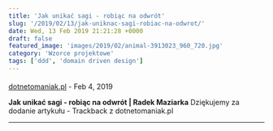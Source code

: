 ```yaml
---
title: 'Jak unikać sagi - robiąc na odwrót'
slug: '/2019/02/13/jak-uniknac-sagi-robiac-na-odwrot/'
date: Wed, 13 Feb 2019 21:21:28 +0000
draft: false
featured_image: 'images/2019/02/animal-3913023_960_720.jpg'
category: 'Wzorce projektowe'
tags: ['ddd', 'domain driven design']
---
```



#### 
[dotnetomaniak.pl](https://dotnetomaniak.pl/Jak-unikac-sagi-robiac-na-odwrot-Radek-Maziarka "") - <time datetime="2019-02-14 17:28:22">Feb 4, 2019</time>

**Jak unikać sagi - robiąc na odwrót | Radek Maziarka** Dziękujemy za dodanie artykułu - Trackback z dotnetomaniak.pl
<hr />
